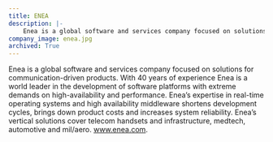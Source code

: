 ```yaml
---
title: ENEA
description: |-
    Enea is a global software and services company focused on solutions for communication-driven products.
company_image: enea.jpg
archived: True
---
```

Enea is a global software and services company focused on solutions for communication-driven products. With 40 years of experience Enea is a world leader in the development of software platforms with extreme demands on high-availability and performance. Enea’s expertise in real-time operating systems and high availability middleware shortens development cycles, brings down product costs and increases system reliability. Enea’s vertical solutions cover telecom handsets and infrastructure, medtech, automotive and mil/aero. www.enea.com.
